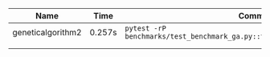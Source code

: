 |  Name | Time  | Command  |   
|---|---|---| 
| geneticalgorithm2  | 0.257s  |  `pytest -rP benchmarks/test_benchmark_ga.py::test_benchmark_geneticalgorithm2` | 
|   |   |   | 
|   |   |   |   